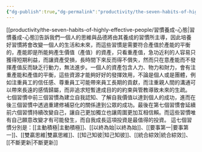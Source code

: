```yaml
---
{"dg-publish":true,"dg-permalink":"productivity/the-seven-habits-of-highly-effective-people/高效人士的七個習慣","permalink":"/productivity/the-seven-habits-of-highly-effective-people/高效人士的七個習慣/"}
---
```



[[productivity/the-seven-habits-of-highly-effective-people/習慣養成-心態\|習慣養成-心態]]告訴我們一個人的思維與品德將由其養成的習慣所主導，因此培養好習慣將會改變一個人的生活和未來，而這些習慣是需要符合產值於產能的平衡的，產能即是所能夠產生價值（產值）的資產，只看重產值，急功近利的人容易只獲得短期利益，而讓資產受損，長時間下來反而得不償失，然而只在意產能而不發揮產值反而缺乏行動力，無法進步。一個人的資產包含人力、物力和財力，會有注重產能和產值的平衡，這些資源才能夠好好的發揮效用，不論是個人或是團體，例如注重員工的信任感、尊重員工可能帶來員工長期的貢獻，而注重親人間的溝通可以帶來長遠的感情歸屬，而非追求短暫達成目的的約束與管教導致未來的生疏。
七個習慣中前三個習慣為建立自我認知、了解自我價值以達到個人的成功，進而在後三個習慣中透過重建修補惡化的關係達到公眾的成功。最後在第七個習慣會延續前六個習慣持續改變自己，讓自己更加獨立也讓周圍更加互相信賴。而這些習慣唯有自己願意改變才有可能發生，而自我成長這項投資是最值得的投資。
這七個習慣分別是：[[主動積極\|主動積極]]、[[以終為始\|以終為始]]、[[要事第一\|要事第一]]、[[雙贏思維\|雙贏思維]]、[[知己知彼\|知己知彼]]、[[統合綜效\|統合綜效]]、[[不斷更新\|不斷更新]]